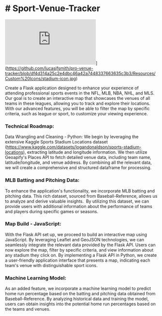 # # Sport-Venue-Tracker

![alt text](https://icon-library.com/icon/stadium-icon-16.html.html)](https://github.com/lucasjfsmith/pro-venue-tracker/blob/df4d314a25c2e4dbc46a42a7448337663635c3b3/Resources/Custom%20Icons/stadium-icon.jpg)

Create a Flask application designed to enhance your experience of attending professional sports events in the NFL, MLB, NBA, NHL, and MLS. Our goal is to create an interactive map that showcases the venues of all teams in these leagues, allowing you to track and explore their locations. With our advanced features, you will be able to filter the map by specific criteria, such as league or sport, to customize your viewing experience.

### Technical Roadmap:
Data Wrangling and Cleaning - Python:
We begin by leveraging the extensive Kaggle Sports Stadium Locations dataset (https://www.kaggle.com/datasets/logandonaldson/sports-stadium-locations), extracting latitude and longitude information. We then utilize Geoapify's Places API to fetch detailed venue data, including team name, latitude/longitude, and venue address. By combining all the relevant data, we will create a comprehensive and structured dataframe for processing.

### MLB Batting and Pitching Data:
To enhance the application's functionality, we incorporate MLB batting and pitching data. This rich dataset, sourced from Baseball-Reference, allows us to analyze and derive valuable insights.  By utilizing this dataset, we can provide users with additional information about the performance of teams and players during specific games or seasons.

### Map Build - JavaScript:
With the Flask API set up, we proceed to build an interactive map using JavaScript. By leveraging Leaflet and GeoJSON technologies, we can seamlessly integrate the relevant data provided by the Flask API. Users can now explore the map, filter by specific criteria, and view information about any stadium they click on. By implementing a Flask API in Python, we create a user-friendly application interface that presents a map, indicating each team's venue with distinguishable sport icons.

### Machine Learning Model:
As an added feature, we incorporate a machine learning model to predict home run percentage based on the batting and pitching data obtained from Baseball-Reference. By analyzing historical data and training the model, users can obtain insights into the potential home run percentages based on the teams and venues.
